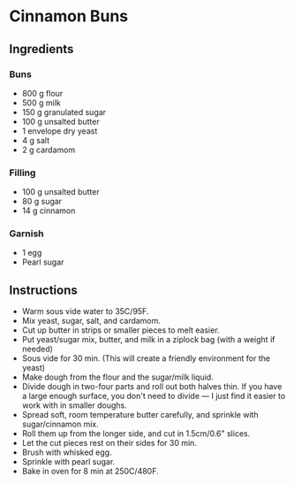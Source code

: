 # Cinnamon Buns

## Ingredients

### Buns

- 800 g flour
- 500 g milk
- 150 g granulated sugar
- 100 g unsalted butter
- 1 envelope dry yeast
- 4 g salt
- 2 g cardamom

### Filling

- 100 g unsalted butter
- 80 g sugar
- 14 g cinnamon

### Garnish

- 1 egg
- Pearl sugar

## Instructions

- Warm sous vide water to 35C/95F.
- Mix yeast, sugar, salt, and cardamom.
- Cut up butter in strips or smaller pieces to melt easier.
- Put yeast/sugar mix, butter, and milk  in a ziplock bag (with a weight if needed)
- Sous vide for 30 min. (This will create a friendly environment for the yeast)
- Make dough from the flour and the sugar/milk liquid.
- Divide dough in two-four parts and roll out both halves thin. If you have a large enough surface, you don't need to divide — I just find it easier to work with in smaller doughs.
- Spread soft, room temperature butter carefully, and sprinkle with sugar/cinnamon mix.
- Roll them up from the longer side, and cut in 1.5cm/0.6" slices.
- Let the cut pieces rest on their sides for 30 min.
- Brush with whisked egg.
- Sprinkle with pearl sugar.
- Bake in oven for 8 min at 250C/480F.
